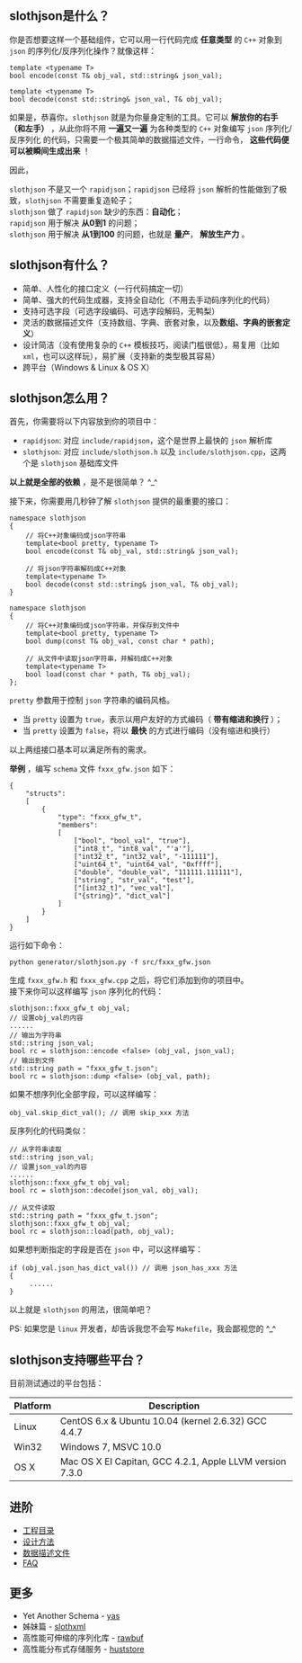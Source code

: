 ## slothjson是什么？ ##

你是否想要这样一个基础组件，它可以用一行代码完成 **任意类型** 的 `C++` 对象到 `json` 的序列化/反序列化操作？就像这样：

    template <typename T>
    bool encode(const T& obj_val, std::string& json_val);
    
    template <typename T>
    bool decode(const std::string& json_val, T& obj_val);

如果是，恭喜你，`slothjson` 就是为你量身定制的工具。它可以 **解放你的右手（和左手）** ，从此你将不用 **一遍又一遍** 为各种类型的 `C++` 对象编写 `json` 序列化/反序列化 的代码，只需要一个极其简单的数据描述文件，一行命令， **这些代码便可以被瞬间生成出来** ！

因此，
> 
`slothjson` 不是又一个 `rapidjson`；`rapidjson` 已经将 `json` 解析的性能做到了极致，`slothjson` 不需要重复造轮子；  
`slothjson` 做了 `rapidjson` 缺少的东西：**自动化**；  
`rapidjson` 用于解决 **从0到1** 的问题；  
`slothjson` 用于解决 **从1到100** 的问题，也就是 **量产**， **解放生产力** 。


## slothjson有什么？ ##
* 简单、人性化的接口定义（一行代码搞定一切）
* 简单、强大的代码生成器，支持全自动化（不用去手动码序列化的代码）
* 支持可选字段（可选字段编码、可选字段解码，无鸭梨）
* 灵活的数据描述文件（支持数组、字典、嵌套对象，以及**数组、字典的嵌套定义**）
* 设计简洁（没有使用复杂的 `C++` 模板技巧，阅读门槛很低），易复用（比如 `xml`，也可以这样玩），易扩展（支持新的类型极其容易）
* 跨平台（Windows & Linux & OS X）

## slothjson怎么用？ ##

首先，你需要将以下内容放到你的项目中：

* `rapidjson`: 对应 `include/rapidjson`，这个是世界上最快的 `json` 解析库
* `slothjson`: 对应 `include/slothjson.h` 以及 `include/slothjson.cpp`，这两个是 `slothjson` 基础库文件

**以上就是全部的依赖** ，是不是很简单？ ^_^

接下来，你需要用几秒钟了解 `slothjson` 提供的最重要的接口：

	namespace slothjson
	{
        // 将C++对象编码成json字符串
	    template<bool pretty, typename T>
	    bool encode(const T& obj_val, std::string& json_val);

        // 将json字符串解码成C++对象
	    template<typename T>
	    bool decode(const std::string& json_val, T& obj_val);
	}
	
	namespace slothjson
	{
        // 将C++对象编码成json字符串，并保存到文件中
	    template<bool pretty, typename T>
	    bool dump(const T& obj_val, const char * path);

	    // 从文件中读取json字符串，并解码成C++对象
	    template<typename T>
	    bool load(const char * path, T& obj_val);
	};

`pretty` 参数用于控制 `json` 字符串的编码风格。
  
* 当 `pretty` 设置为 `true`，表示以用户友好的方式编码（ **带有缩进和换行** ）；  
* 当 `pretty` 设置为 `false`，将以 **最快** 的方式进行编码（没有缩进和换行）

以上两组接口基本可以满足所有的需求。

**举例** ，编写 `schema` 文件 `fxxx_gfw.json` 如下：

	{
	    "structs": 
	    [
	        {
	            "type": "fxxx_gfw_t",
	            "members": 
	            [
                    ["bool", "bool_val", "true"],
                    ["int8_t", "int8_val", "'a'"],
	                ["int32_t", "int32_val", "-111111"],
	                ["uint64_t", "uint64_val", "0xffff"],
	                ["double", "double_val", "111111.111111"],
	                ["string", "str_val", "test"],
	                ["[int32_t]", "vec_val"],
	                ["{string}", "dict_val"]
	            ]
	        }
	    ]
	}

运行如下命令：

    python generator/slothjson.py -f src/fxxx_gfw.json

生成 `fxxx_gfw.h` 和 `fxxx_gfw.cpp` 之后，将它们添加到你的项目中。  
接下来你可以这样编写 `json` 序列化的代码：

    slothjson::fxxx_gfw_t obj_val;
    // 设置obj_val的内容
    ......
    // 输出为字符串
	std::string json_val;
	bool rc = slothjson::encode <false> (obj_val, json_val);
    // 输出到文件
    std::string path = "fxxx_gfw_t.json";
    bool rc = slothjson::dump <false> (obj_val, path);

如果不想序列化全部字段，可以这样编写：

    obj_val.skip_dict_val(); // 调用 skip_xxx 方法
反序列化的代码类似：

    // 从字符串读取
	std::string json_val;
    // 设置json_val的内容
    ......
    slothjson::fxxx_gfw_t obj_val;
	bool rc = slothjson::decode(json_val, obj_val);

    // 从文件读取
	std::string path = "fxxx_gfw_t.json";
    slothjson::fxxx_gfw_t obj_val;
	bool rc = slothjson::load(path, obj_val);

如果想判断指定的字段是否在 `json` 中，可以这样编写：

    if (obj_val.json_has_dict_val()) // 调用 json_has_xxx 方法
    {
         ......
    }

以上就是 `slothjson` 的用法，很简单吧？  

PS: 如果您是 `linux` 开发者，却告诉我您不会写 `Makefile`，我会鄙视您的 ^_^

## slothjson支持哪些平台？ ##

目前测试通过的平台包括：

Platform | Description
---------|----------------------------------------------------------
Linux    | CentOS 6.x & Ubuntu 10.04 (kernel 2.6.32) GCC 4.4.7
Win32    | Windows 7, MSVC 10.0
OS X     | Mac OS X EI Capitan, GCC 4.2.1, Apple LLVM version 7.3.0

## 进阶 ##
* [工程目录](doc/zh/index.md)
* [设计方法](doc/zh/design.md)
* [数据描述文件](doc/zh/schema.md)
* [FAQ](doc/zh/FAQ.md)
## 更多 ##

- Yet Another Schema - [yas](https://github.com/jobs-github/yas)  
- 姊妹篇 - [slothxml](https://github.com/jobs-github/slothxml)  
- 高性能可伸缩的序列化库 - [rawbuf](https://github.com/jobs-github/rawbuf)  
- 高性能分布式存储服务 - [huststore](https://github.com/Qihoo360/huststore)  